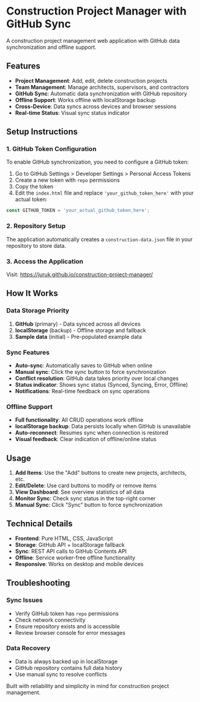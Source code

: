# Construction Project Manager with GitHub Sync

A construction project management web application with GitHub data synchronization and offline support.

## Features

- **Project Management**: Add, edit, delete construction projects  
- **Team Management**: Manage architects, supervisors, and contractors
- **GitHub Sync**: Automatic data synchronization with GitHub repository
- **Offline Support**: Works offline with localStorage backup
- **Cross-Device**: Data syncs across devices and browser sessions
- **Real-time Status**: Visual sync status indicator

## Setup Instructions

### 1. GitHub Token Configuration

To enable GitHub synchronization, you need to configure a GitHub token:

1. Go to GitHub Settings > Developer Settings > Personal Access Tokens
2. Create a new token with `repo` permissions
3. Copy the token
4. Edit the `index.html` file and replace `'your_github_token_here'` with your actual token:

```javascript
const GITHUB_TOKEN = 'your_actual_github_token_here';
```

### 2. Repository Setup

The application automatically creates a `construction-data.json` file in your repository to store data.

### 3. Access the Application

Visit: https://juruk.github.io/construction-project-manager/

## How It Works

### Data Storage Priority
1. **GitHub** (primary) - Data synced across all devices
2. **localStorage** (backup) - Offline storage and fallback
3. **Sample data** (initial) - Pre-populated example data

### Sync Features
- **Auto-sync**: Automatically saves to GitHub when online
- **Manual sync**: Click the sync button to force synchronization
- **Conflict resolution**: GitHub data takes priority over local changes
- **Status indicator**: Shows sync status (Synced, Syncing, Error, Offline)
- **Notifications**: Real-time feedback on sync operations

### Offline Support
- **Full functionality**: All CRUD operations work offline
- **localStorage backup**: Data persists locally when GitHub is unavailable  
- **Auto-reconnect**: Resumes sync when connection is restored
- **Visual feedback**: Clear indication of offline/online status

## Usage

1. **Add Items**: Use the "Add" buttons to create new projects, architects, etc.
2. **Edit/Delete**: Use card buttons to modify or remove items
3. **View Dashboard**: See overview statistics of all data
4. **Monitor Sync**: Check sync status in the top-right corner
5. **Manual Sync**: Click "Sync" button to force synchronization

## Technical Details

- **Frontend**: Pure HTML, CSS, JavaScript
- **Storage**: GitHub API + localStorage fallback
- **Sync**: REST API calls to GitHub Contents API
- **Offline**: Service worker-free offline functionality
- **Responsive**: Works on desktop and mobile devices

## Troubleshooting

### Sync Issues
- Verify GitHub token has `repo` permissions
- Check network connectivity
- Ensure repository exists and is accessible
- Review browser console for error messages

### Data Recovery
- Data is always backed up in localStorage
- GitHub repository contains full data history
- Use manual sync to resolve conflicts

Built with reliability and simplicity in mind for construction project management.